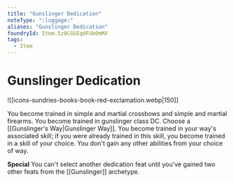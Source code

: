 ```yaml
---
title: "Gunslinger Dedication"
noteType: ":luggage:"
aliases: "Gunslinger Dedication"
foundryId: Item.5z8CGSEqdFUb0mMX
tags:
  - Item
---
```


# Gunslinger Dedication
![[icons-sundries-books-book-red-exclamation.webp|150]]

You become trained in simple and martial crossbows and simple and martial firearms. You become trained in gunslinger class DC. Choose a [[Gunslinger's Way|Gunslinger Way]]. You become trained in your way's associated skill; if you were already trained in this skill, you become trained in a skill of your choice. You don't gain any other abilities from your choice of way.

**Special** You can't select another dedication feat until you've gained two other feats from the [[Gunslinger]] archetype.
